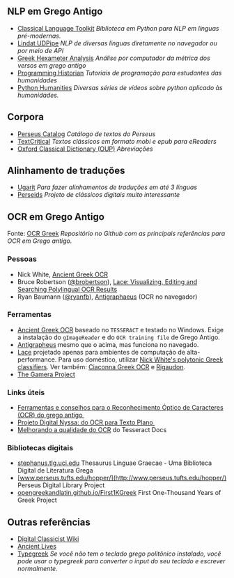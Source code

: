 
## NLP em Grego Antigo

- [Classical Language Toolkit](http://docs.cltk.org/en/latest/index.html) *Biblioteca em Python para NLP em línguas pré-modernas.*  
- [Lindat UDPipe](http://lindat.mff.cuni.cz/services/udpipe/run.php) *NLP de diversas línguas diretamente no navegador ou por meio de API*
- [Greek Hexameter Analysis](http://www.thesaurus.flf.vu.lt/eiledara/index.php) *Análise por computador da métrica dos versos em grego antigo*  
- [Programming Historian](https://programminghistorian.org) *Tutoriais de programação para estudantes das humanidades*
- [Python Humanities](https://www.youtube.com/c/PythonTutorialsforDigitalHumanities) *Diversas séries de vídeos sobre python aplicado às humanidades.*


## Corpora

- [Perseus Catalog](https://catalog.perseus.org/browse) *Catálogo de textos do Perseus*  
- [TextCritical](https://textcritical.net/) *Textos clássicos em formato mobi e epub para eReaders*  
- [Oxford Classical Dictionary (OUP)](https://oxfordre.com/classics/browse?t0=ORE_CLA:REFCLA018) *Abreviações*   

## Alinhamento de traduções

- [Ugarit](http://ugarit.ialigner.com) *Para fazer alinhamentos de traduções em até 3 línguas*  
- [Perseids](https://www.perseids.org) *Projeto de clássicos digitais muito interessante*  

## OCR em Grego Antigo

Fonte: [OCR Greek](https://github.com/tgogos/ocr_greek) *Repositório no Github com as principais referências para OCR em Grego antigo.*

### Pessoas

 - Nick White, [Ancient Greek OCR](https://ancientgreekocr.org/)
 - Bruce Robertson ([@brobertson](https://github.com/brobertson/)), [Lace: Visualizing, Editing and Searching Polylingual OCR Results](http://heml.mta.ca/lace/index.html)
 - Ryan Baumann ([@ryanfb](https://github.com/ryanfb)), [Antigraphaeus](https://dcthree.github.io/antigrapheus/) (OCR no navegador)

### Ferramentas

- [Ancient Greek OCR](https://ancientgreekocr.org/) baseado no `TESSERACT` e testado no Windows. Exige a instalação do `gImageReader` e do `OCR training file` de Grego Antigo.
- [Antigrapheus](https://dcthree.github.io/antigrapheus/) mesmo que o acima, mas funciona no navegado.
- [Lace](http://heml.mta.ca/lace/index.html) projetado apenas para ambientes de computação de alta-performance. Para uso doméstico, utilizar [Nick White's polytonic Greek classifiers](http://www.eutypon.gr/eutypon/pdf/e2012-29/e29-a01.pdf). Ver também: [Ciaconna Greek OCR](https://github.com/brobertson/ciaconna) e [Rigaudon](https://github.com/brobertson/rigaudon).
- [The Gamera Project](https://gamera.informatik.hsnr.de/addons/greekocr4gamera/index.html)

### Links úteis

 - [Ferramentas e conselhos para o Reconhecimento Óptico de Caracteres (OCR) do grego antigo ](https://wiki.digitalclassicist.org/OCR_for_ancient_Greek)
 - [Projeto Digital Nyssa: do OCR para Texto Plano ](https://thepatrologist.com/2018/01/25/digital-nyssa-project-from-ocr-to-plain-text/)
 - [Melhorando a qualidade do OCR](https://tesseract-ocr.github.io/tessdoc/ImproveQuality.html) do Tesseract Docs

### Bibliotecas digitais

 - [stephanus.tlg.uci.edu](http://stephanus.tlg.uci.edu/) Thesaurus Linguae Graecae - Uma Biblioteca Digital de Literatura Grega
 - [www.perseus.tufts.edu/hopper/](http://www.perseus.tufts.edu/hopper/) Perseus Digital Library Project
 - [opengreekandlatin.github.io/First1KGreek](http://opengreekandlatin.github.io/First1KGreek/) First One-Thousand Years of Greek Project

## Outras referências

- [Digital Classicist Wiki](https://wiki.digitalclassicist.org/Category:Projects)  
- [Ancient Lives](https://www.ancientlives.org)
- [Typegreek](http://www.typegreek.com/) *Se você não tem o teclado grego politônico instalado, você pode usar o typegreek para converter o input do seu teclado e escrever normalmente.* <!--Indicação do George Matias.-->  
